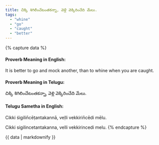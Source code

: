 ```yaml
---
title: చిక్కి శిగిలించేటంతకన్నా, వెళ్లి వెక్కిరించేది మేలు.
tags:
  - "whine"
  - "go"
  - "caught"
  - "better"
---
```


{% capture data %}
#### Proverb Meaning in English:
It is better to go and mock another, than to whine when you are caught.

#### Proverb Meaning in Telugu:
చిక్కి శిగిలించేటంతకన్నా, వెళ్లి వెక్కిరించేది మేలు.

#### Telugu Sametha in English:
Cikki śigilin̄cēṭantakannā, veḷli vekkirin̄cēdi mēlu.

Cikki sigilincetantakanna, velli vekkirincedi melu.
{% endcapture %}

{{ data | markdownify }}

